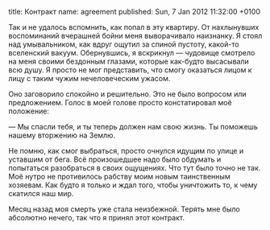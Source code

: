 title: Контракт
name: agreement
published: Sun, 7 Jan 2012 11:32:00 +0100

Так и не удалось вспомнить, как попал в эту квартиру. От нахлынувших воспоминаний вчерашней бойни меня выворачивало наизнанку. Я стоял над умывальником, как вдруг ощутил за спиной пустоту, какой-то вселенский вакуум. Обернувшись, я вскрикнул — чудовище смотрело на меня своими бездонным глазами, которые <nobr>как-будто</nobr> высасывали всю душу. Я просто не мог представить, что смогу оказаться лицом к лицу с таким чужим нечеловеческим ужасом.

Оно заговорило спокойно и решительно. Это не было вопросом или предложением. Голос в моей голове просто констатировал моё положение:

— Мы спасли тебя, и ты теперь должен нам свою жизнь. Ты поможешь нашему вторжению на Землю.

Не помню, как смог выбраться, просто очнулся идущим по улице и уставшим от бега. Всё произошедшее надо было обдумать и попытаться разобраться в своих ощущениях. Что тут было точно не так. Моё нутро не противилось рабству моим новым таинственным хозяевам. Как будто я только и ждал того, чтобы уничтожить то, к чему скатился наш мир.

Месяц назад моя смерть уже стала неизбежной. Терять мне было абсолютно нечего, так что я принял этот контракт.
